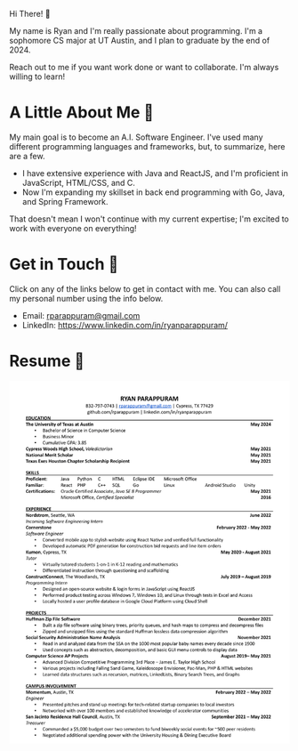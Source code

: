 Hi There! :wave:

My name is Ryan and I'm really passionate about programming. I'm a sophomore CS major at UT Austin, and I plan to graduate by the end of 2024.

Reach out to me if you want work done or want to collaborate. I'm always willing to learn!

# A Little About Me :boy:

My main goal is to become an A.I. Software Engineer. I've used many different programming languages and frameworks, but, to summarize, here are a few.

* I have extensive experience with Java and ReactJS, and I'm proficient in JavaScript, HTML/CSS, and C.
* Now I'm expanding my skillset in back end programming with Go, Java, and Spring Framework.

That doesn't mean I won't continue with my current expertise; I'm excited to work with everyone on everything!

# Get in Touch :call_me_hand:

Click on any of the links below to get in contact with me. You can also call my personal number using the info below.

* Email: rparappuram@gmail.com
* LinkedIn: https://www.linkedin.com/in/ryanparappuram/

# Resume :page_with_curl:

![alt text](https://github.com/rparappuram/rparappuram/blob/main/Resume%20-%20June%202022-1.png)

<!--
**rparappuram/rparappuram** is a ✨ _special_ ✨ repository because its `README.md` (this file) appears on your GitHub profile.

Here are some ideas to get you started:

- 🔭 I’m currently working on ...
- 🌱 I’m currently learning ...
- 👯 I’m looking to collaborate on ...
- 🤔 I’m looking for help with ...
- 💬 Ask me about ...
- 📫 How to reach me: ...
- 😄 Pronouns: ...
- ⚡ Fun fact: ...
-->
